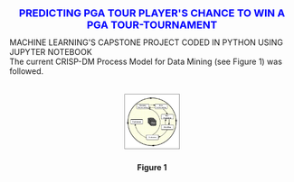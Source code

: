 <h1 style='color:blue;font-size:18px;text-align: center;'>PREDICTING PGA TOUR PLAYER'S CHANCE TO WIN A PGA TOUR-TOURNAMENT</h1>
MACHINE LEARNING'S  CAPSTONE PROJECT CODED IN PYTHON USING JUPYTER NOTEBOOK

</br>
The current CRISP-DM Process Model for Data Mining (see Figure 1) was followed.

</br>
</br>
<p align="center"  margin-left=125px>
<img src="images/Figure1_CRISP_DM_Model.jpeg" width="100px" height="100px" border-radius= 50%>
<h4 align="center"> Figure 1</h4>
</p>
